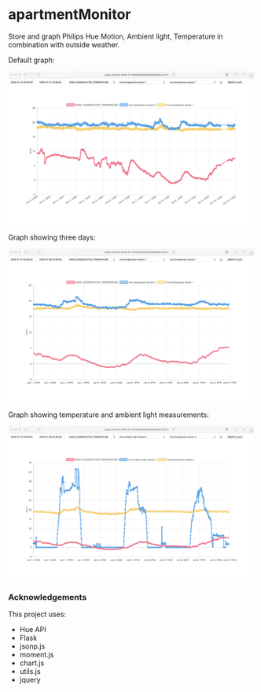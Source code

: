 # apartmentMonitor
Store and graph Philips Hue Motion, Ambient light, Temperature in combination with outside weather.

Default graph:

<img src="https://github.com/HyHend/apartmentMonitor/blob/master/img/x_def.png" width="500px" alt="Screenshot">

Graph showing three days:

<img src="https://github.com/HyHend/apartmentMonitor/blob/master/img/x_3d.png" width="500px" alt="Screenshot">

Graph showing temperature and ambient light measurements:

<img src="https://github.com/HyHend/apartmentMonitor/blob/master/img/x_light.png" width="500px" alt="Screenshot">

### Acknowledgements
This project uses:
- Hue API
- Flask
- jsonp.js
- moment.js
- chart.js
- utils.js
- jquery
